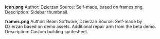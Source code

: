 **icon.png**
Author: Dzierzan
Source: Self-made, based on frames.png.
Description: Sidebar thumbnail.

**frames.png**
Author: Beam Software, Dzierzan
Source: Self-made by Dzierzan based on demo assets. Additional repair arm from the beta demo.
Description: Custom building spritesheet.
